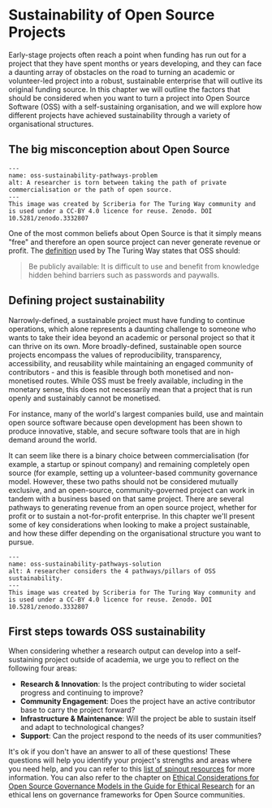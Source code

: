 

# Sustainability of Open Source Projects

Early-stage projects often reach a point when funding has run out for a project that they have spent months or years developing, and they can face a daunting array of obstacles on the road to turning an academic or volunteer-led project into a robust, sustainable enterprise that will outlive its original funding source.
In this chapter we will outline the factors that should be considered when you want to turn a project into Open Source Software (OSS) with a self-sustaining organisation, and we will explore how different projects have achieved sustainability through a variety of organisational structures.

## The big misconception about Open Source
```{figure} ../../figures/oss-sustainability-pathways-problem.*
---
name: oss-sustainability-pathways-problem
alt: A researcher is torn between taking the path of private commercialisation or the path of open source.
---
This image was created by Scriberia for The Turing Way community and is used under a CC-BY 4.0 licence for reuse. Zenodo. DOI 10.5281/zenodo.3332807
```

One of the most common beliefs about Open Source is that it simply means "free" and therefore an open source project can never generate revenue or profit.
The [definition](https://the-turing-way.netlify.app/reproducible-research/open.html) used by The Turing Way states that OSS should:
>Be publicly available: It is difficult to use and benefit from knowledge hidden behind barriers such as passwords and paywalls.
>

## Defining project sustainability

Narrowly-defined, a sustainable project must have funding to continue operations, which alone represents a daunting challenge to someone who wants to take their idea beyond an academic or personal project so that it can thrive on its own.
More broadly-defined, sustainable open source projects encompass the values of reproducibility, transparency, accessibility, and reusability while maintaining an engaged community of contributors - and this is feasible through both monetised and non-monetised routes.
While OSS must be freely available, including in the monetary sense, this does not necessarily mean that a project that is run openly and sustainably cannot be monetised.

For instance, many of the world's largest companies build, use and maintain open source software because open development has been shown to produce innovative, stable, and secure software tools that are in high demand around the world.

It can seem like there is a binary choice between commercialisation (for example, a startup or spinout company) and remaining completely open source (for example, setting up a volunteer-based community governance model.
However, these two paths should not be considered mutually exclusive, and an open-source, community-governed project can work in tandem with a business based on that same project.
There are several pathways to generating revenue from an open source project, whether for profit or to sustain a not-for-profit enterprise.
In this chapter we'll present some of key considerations when looking to make a project sustainable, and how these differ depending on the organisational structure you want to pursue.

```{figure} ../../figures/oss-sustainability-pathways-solution.*
---
name: oss-sustainability-pathways-solution
alt: A researcher considers the 4 pathways/pillars of OSS sustainability.
---
This image was created by Scriberia for The Turing Way community and is used under a CC-BY 4.0 licence for reuse. Zenodo. DOI 10.5281/zenodo.3332807
```
## First steps towards OSS sustainability
When considering whether a research output can develop into a self-sustaining project outside of academia, we urge you to reflect on the following four areas:

- **Research & Innovation**: Is the project contributing to wider societal progress and continuing to improve?
- **Community Engagement**: Does the project have an active contributor base to carry the project forward?
- **Infrastructure & Maintenance**: Will the project be able to sustain itself and adapt to technological changes?
- **Support**: Can the project respond to the needs of its user communities?

It's ok if you don't have an answer to all of these questions!
These questions will help you identify your project's strengths and areas where you need help, and you can refer to this [list of spinout resources](https://github.com/alan-turing-institute/research-application-management/blob/main/docs/spinout_resources.md) for more information.
You can also refer to the chapter on [Ethical Considerations for Open Source Governance Models in the Guide for Ethical Research](https://the-turing-way.netlify.app/ethical-research/ethics-open-source-governance.html) for an ethical lens on governance frameworks for Open Source communities.

